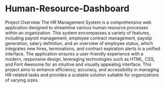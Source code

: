 # Human-Resource-Dashboard
Project Overview
The HR Management System is a comprehensive web application designed to streamline various human resource processes within an organization. This system encompasses a variety of features, including payroll management, employee contract management, payslip generation, salary definition, and an overview of employee status, which integrates new hires, terminations, and contract expiration alerts in a unified interface. The application ensures a user-friendly experience with a modern, responsive design, leveraging technologies such as HTML, CSS, and Font Awesome for an intuitive and visually appealing interface. This project aims to enhance efficiency, accuracy, and accessibility in managing HR-related tasks and provides a scalable solution suitable for organizations of varying sizes.


